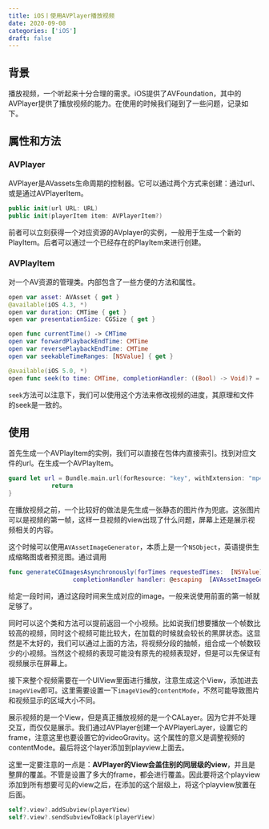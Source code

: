 ```yaml
---
title: iOS丨使用AVPlayer播放视频
date: 2020-09-08
categories: ['iOS']
draft: false
---
```


## 背景
播放视频，一个听起来十分合理的需求。iOS提供了AVFoundation，其中的AVPlayer提供了播放视频的能力。在使用的时候我们碰到了一些问题，记录如下。
<!--more-->
## 属性和方法
### AVPlayer
AVPlayer是AVassets生命周期的控制器。它可以通过两个方式来创建：通过url、或是通过AVPlayerItem。
```swift
public init(url URL: URL)
public init(playerItem item: AVPlayerItem?)
```
前者可以立刻获得一个对应资源的AVplayer的实例，一般用于生成一个新的PlayItem。后者可以通过一个已经存在的PlayItem来进行创建。

### AVPlayItem
对一个AV资源的管理类。内部包含了一些方便的方法和属性。
```swift
open var asset: AVAsset { get }
@available(iOS 4.3, *)
open var duration: CMTime { get }
open var presentationSize: CGSize { get }

open func currentTime() -> CMTime
open var forwardPlaybackEndTime: CMTime
open var reversePlaybackEndTime: CMTime
open var seekableTimeRanges: [NSValue] { get }

@available(iOS 5.0, *)
open func seek(to time: CMTime, completionHandler: ((Bool) -> Void)? = nil)
```
`seek`方法可以注意下，我们可以使用这个方法来修改视频的进度，其原理和文件的seek是一致的。

## 使用
首先生成一个AVPlayItem的实例，我们可以直接在包体内直接索引。找到对应文件的url。在生成一个AVPlayItem。
```swift
guard let url = Bundle.main.url(forResource: "key", withExtension: "mp4") else {
            return
}
```

在播放视频之前，一个比较好的做法是先生成一张静态的图片作为兜底。这张图片可以是视频的第一帧，这样一旦视频的view出现了什么问题，屏幕上还是展示视频相关的内容。

这个时候可以使用`AVAssetImageGenerator`，本质上是一个`NSObject`，英语提供生成缩略图或者预览图。通过调用
```swift
func generateCGImagesAsynchronously(forTimes requestedTimes:  [NSValue], 
                  completionHandler handler: @escaping  [AVAssetImageGeneratorCompletionHandler
```
给定一段时间，通过这段时间来生成对应的image。一般来说使用前面的第一帧就足够了。

同时可以这个类和方法可以提前返回一个小视频。比如说我们想要播放一个帧数比较高的视频，同时这个视频可能比较大，在加载的时候就会较长的黑屏状态。这显然是不太好的，我们可以通过上面的方法，将视频分段的抽帧，组合成一个帧数较少的小视频。当然这个视频的表现可能没有原先的视频表现好，但是可以先保证有视频展示在屏幕上。

接下来整个视频需要在一个UIView里面进行播放，注意生成这个View，添加进去`imageView`即可。这里需要设置一下`imageView`的`contentMode`，不然可能导致图片和视频显示的区域大小不同。

展示视频的是一个View，但是真正播放视频的是一个CALayer。因为它并不处理交互，而仅仅是展示。我们通过AVPlayer创建一个AVPlayerLayer，设置它的frame，注意这里也要设置它的videoGravity。这个属性的意义是调整视频的contentMode。最后将这个layer添加到playview上面去。

这里一定要注意的一点是：**AVPlayer的View会盖住别的同层级的view**，并且是整屏的覆盖。不管是设置了多大的frame，都会进行覆盖。因此要将这个playview添加到所有想要可见的view之后，在添加的这个层级上，将这个playview放置在后面。
```swift
self?.view?.addSubview(playerView)
self?.view?.sendSubviewToBack(playerView)
```

